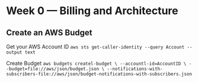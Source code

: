 # Week 0 — Billing and Architecture

## Create an AWS Budget

Get your AWS Account ID
`aws sts get-caller-identity --query Account --output text`

Create Budget
`aws budgets createl-budget \
    --accountl-id=AccountID \
    --budget=file://aws/json/budget.json \
    --notifications-with-subscribers-file://aws/json/budget-notifications-with-subscribers.json`